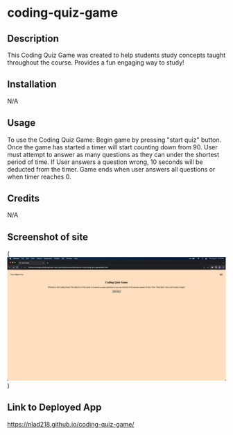 # coding-quiz-game

## Description

This Coding Quiz Game was created to help students study concepts taught throughout the course. Provides a fun engaging way to study!

## Installation

N/A

## Usage

To use the Coding Quiz Game: Begin game by pressing "start quiz" button. Once the game has started a timer will start counting down from 90. User must attempt to answer as many questions as they can under the shortest period of time. If User answers a question wrong, 10 seconds will be deducted from the timer. Game ends when user answers all questions or when timer reaches 0.

## Credits

N/A

## Screenshot of site

(![Running Site](<assets/Screenshot 2023-08-31 at 5.16.57 PM (2).png>))

## Link to Deployed App

https://nlad218.github.io/coding-quiz-game/

